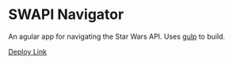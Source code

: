 # SWAPI Navigator

An agular app for navigating the Star Wars API. Uses [gulp](https://github.com/gulpjs/gulp) to build.

[Deploy Link](http://paulgoblin.github.io/swapiNavigator)


